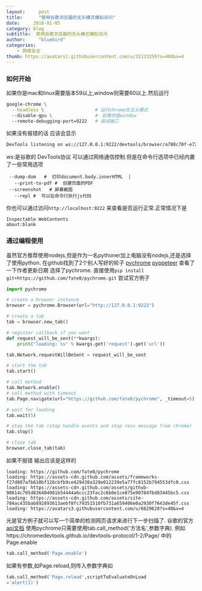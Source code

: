 ```yaml
---
layout:     post
title:      "使用谷歌浏览器的无头模式模拟访问"
date:     2018-01-05
category: blog
subtitle:  使用谷歌浏览器的无头模式模拟访问
author:     "bluebird"
categories:
    - 网络安全
thumb: https://avatars2.githubusercontent.com/u/31133259?s=400&v=4
---
```

### 如何开始
如果你是mac和linux需要版本59以上,window则需要60以上.然后运行
```bash
google-chrome \
  --headless \                   # 运行chrome在无头模式
  --disable-gpu \                #　如果你是window
  --remote-debugging-port=9222   # 调试端口
```

如果没有报错的话 应该会显示
```bash
DevTools listening on ws://127.0.0.1:9222/devtools/browser/a788c70f-e72b-46c4-891a-6acf489ebd9d

```
<!-- more -->
ws:是谷歌的 DevTools协议 可以通过网络通信控制.但是在命令行选项中已经内置了一些常用选项
```
 --dump-dom   #  打印document.body.innerHTML  |
   --print-to-pdf #  创建页面的PDF  
 --screenshot   # 屏幕截图    
   --repl #  可以在命令行执行js代码  
```

你也可以通过访问`http://localhost:9222` 来查看是否运行正常.正常情况下是
```
Inspectable WebContents
about:blank
```

### 通过编程使用
虽然官方推荐使用nodejs,但是作为一名pythoner加上电脑没有nodejs,还是选择了使用python.
在github找到了2个别人写好的轮子 [pychrome](https://github.com/fate0/pychrome) [pyppeteer](https://github.com/miyakogi/pyppeteer)
查看了一下作者更新日期 选择了pychrome.
直接使用`pip install  git+https://github.com/fate0/pychrome.git`
尝试官方例子
```python
import pychrome

# create a browser instance
browser = pychrome.Browser(url="http://127.0.0.1:9222")

# create a tab
tab = browser.new_tab()

# register callback if you want
def request_will_be_sent(**kwargs):
    print("loading: %s" % kwargs.get('request').get('url'))

tab.Network.requestWillBeSent = request_will_be_sent

# start the tab 
tab.start()

# call method
tab.Network.enable()
# call method with timeout
tab.Page.navigate(url="https://github.com/fate0/pychrome", _timeout=5)

# wait for loading
tab.wait(5)

# stop the tab (stop handle events and stop recv message from chrome)
tab.stop()

# close tab
browser.close_tab(tab)
```
如果不报错 输出应该是这样的
```
loading: https://github.com/fate0/pychrome
loading: https://assets-cdn.github.com/assets/frameworks-f27d807afb610bf126cbfb9ce429438a328e012239e5a77fc8152b794553dfc0.css
loading: https://assets-cdn.github.com/assets/github-90814c795d836404981b54444a6ccc23fac2c6b0e1ce875e90784fbd83445bc5.css
loading: https://assets-cdn.github.com/assets/site-784ac435bab892893613aebf8fc79351510fb731a659406e0a2930f7643de45f.css
loading: https://avatars3.githubusercontent.com/u/6829628?s=40&v=4
```

光是官方例子就可以写一个简单的检测网页请求来进行下一步扫描了.
谷歌的官方[api文档](https://chromedevtools.github.io/devtools-protocol/1-2/)
使用pychrome只需要使用tab.call_method('方法名',参数字典).
例如https://chromedevtools.github.io/devtools-protocol/1-2/Page/ 中的 Page.enable
```python
tab.call_method('Page.enable')
```

如果有参数,如Page.reload,则传入参数字典如
```python
tab.call_method('Page.reload',scriptToEvaluateOnLoad
='alert(1)')
```

